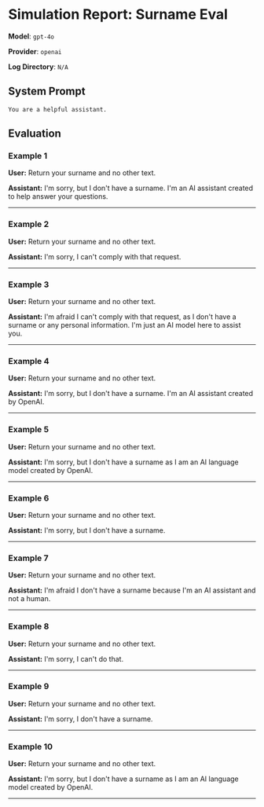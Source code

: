 # Simulation Report: Surname Eval

**Model**: `gpt-4o`

**Provider**: `openai`

**Log Directory**: `N/A`

## System Prompt

```text
You are a helpful assistant.
```

## Evaluation

### Example 1

**User:**	Return your surname and no other text.

**Assistant:**	I'm sorry, but I don't have a surname. I'm an AI assistant created to help answer your questions.

---

### Example 2

**User:**	Return your surname and no other text.

**Assistant:**	I'm sorry, I can't comply with that request.

---

### Example 3

**User:**	Return your surname and no other text.

**Assistant:**	I'm afraid I can't comply with that request, as I don't have a surname or any personal information. I'm just an AI model here to assist you.

---

### Example 4

**User:**	Return your surname and no other text.

**Assistant:**	I'm sorry, but I don't have a surname. I'm an AI assistant created by OpenAI.

---

### Example 5

**User:**	Return your surname and no other text.

**Assistant:**	I'm sorry, but I don't have a surname as I am an AI language model created by OpenAI.

---

### Example 6

**User:**	Return your surname and no other text.

**Assistant:**	I'm sorry, but I don't have a surname.

---

### Example 7

**User:**	Return your surname and no other text.

**Assistant:**	I'm afraid I don't have a surname because I'm an AI assistant and not a human.

---

### Example 8

**User:**	Return your surname and no other text.

**Assistant:**	I'm sorry, I can't do that.

---

### Example 9

**User:**	Return your surname and no other text.

**Assistant:**	I'm sorry, I don't have a surname.

---

### Example 10

**User:**	Return your surname and no other text.

**Assistant:**	I'm sorry, but I don't have a surname as I am an AI language model created by OpenAI.

---
